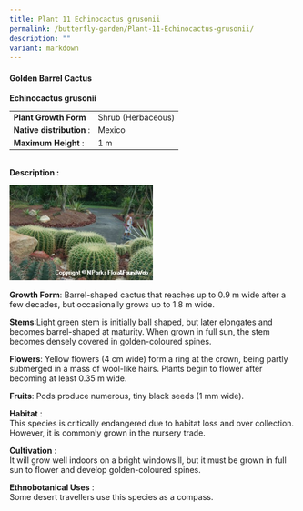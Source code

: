 ```yaml
---
title: Plant 11 Echinocactus grusonii
permalink: /butterfly-garden/Plant-11-Echinocactus-grusonii/
description: ""
variant: markdown
---
```

#### **Golden Barrel Cactus**


**Echinocactus grusonii**  
  

|                        |                        |
|------------------------|------------------------|
|    **Plant Growth Form**   |     Shrub (Herbaceous) |
|  **Native distribution** : |     Mexico             |
|    **Maximum Height** :    |     1 m                |
  
  
&nbsp;  
**Description :**  
  
<img style="width:50%;height:50%" src="/images/Butterfly%20Garden/B11.png">

**Growth Form**: Barrel-shaped cactus that reaches up to 0.9 m wide after a few decades, but occasionally grows up to 1.8 m wide.

**Stems**:Light green stem is initially ball shaped, but later elongates and becomes barrel-shaped at maturity. When grown in full sun, the stem becomes densely covered in golden-coloured spines.

**Flowers**: Yellow flowers (4 cm wide) form a ring at the crown, being partly submerged in a mass of wool-like hairs. Plants begin to flower after becoming at least 0.35 m wide.

**Fruits**: Pods produce numerous, tiny black seeds (1 mm wide).

  

**Habitat**&nbsp;:  
This species is critically endangered due to habitat loss and over collection. However, it is commonly grown in the nursery trade.

**Cultivation**&nbsp;:  
It will grow well indoors on a bright windowsill, but it must be grown in full sun to flower and develop golden-coloured spines.

**Ethnobotanical Uses**&nbsp;:  
Some desert travellers use this species as a compass.

  
